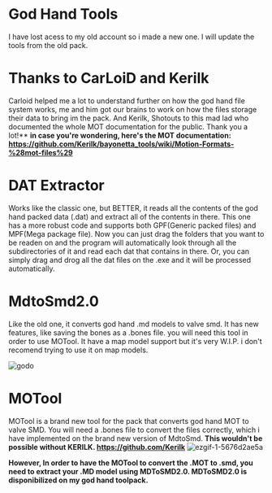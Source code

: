 # God Hand Tools

I have lost acess to my old account so i made a new one.
I will update the tools from the old pack.

# Thanks to CarLoiD and Kerilk
Carloid helped me a lot to understand further on how the god hand file system works, me and him got our brains to work on how the files storage their data to bring im the pack.
And Kerilk, Shotouts to this mad lad who documented the whole MOT documentation for the public. Thank you a lot!**
**in case you're wondering, here's the MOT documentation: https://github.com/Kerilk/bayonetta_tools/wiki/Motion-Formats-%28mot-files%29**

# DAT Extractor

Works like the classic one, but BETTER, it reads all the contents of the god hand packed data (.dat) and extract all of the contents in there. This one has a more robust code and supports both GPF(Generic packed files) and MPF(Mega package file).
Now you can just drag the folders that you want to be readen on and the program will automatically look through all the subdirectories of it and read each dat that contains in there.
Or, you can simply drag and drog all the dat files on the .exe and it will be processed automatically.

# MdtoSmd2.0

Like the old one, it converts god hand .md models to valve smd. It has new features, like saving the bones as a .bones file. you will need this tool in order to use MOTool.
It have a map model support but it's very W.I.P. i don't recomend trying to use it on map models.

![godo](https://github.com/user-attachments/assets/cdf22492-cbc3-4f20-a309-c0eb025a6a8b)



# MOTool
MOTool is a brand new tool for the pack that converts god hand MOT to valve SMD. You will need a .bones file to convert the files correctly, which i have implemented on the brand new version of MdtoSmd.
**This wouldn't be possible without KERILK. https://github.com/Kerilk**
![ezgif-1-5676d2ae5a](https://github.com/user-attachments/assets/d4294290-a0af-49c9-9fd6-1f06f7bd6b9b)


**However, In order to have the MOTool to convert the .MOT to .smd, you need to extract your .MD model using MDToSMD2.0. MDToSMD2.0 is disponibilized on my god hand toolpack.**

